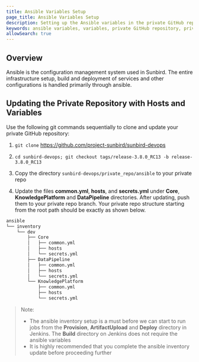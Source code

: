 ```yaml
---
title: Ansible Variables Setup
page_title: Ansible Variables Setup
description: Setting up the Ansible variables in the private GitHub repository
keywords: ansible variables, variables, private GitHub repository, private repo
allowSearch: true
---
```

## Overview

Ansible is the configuration management system used in Sunbird. The entire infrastructure setup, build and deployment of services and other configurations is handled primarily through ansible.

## Updating the Private Repository with Hosts and Variables

Use the following git commands sequentially to clone and update your private GitHub repository: 

1. `git clone` <a href="https://project-sunbird/sunbird-devops"><https://github.com/project-sunbird/sunbird-devops></a>

2. `cd sunbird-devops; git checkout tags/release-3.8.0_RC13 -b release-3.8.0_RC13`

3. Copy the directory `sunbird-devops/private_repo/ansible` to your private repo

4. Update the files **common.yml**, **hosts**, and **secrets.yml** under **Core**, **KnowledgePlatform** and **DataPipeline** directories. After updating, push them to your private repo branch. Your private repo structure starting from the root path should be exactly as shown below.
  
```bash
ansible
└── inventory
    └── dev
        ├── Core
        │   ├── common.yml
        │   ├── hosts
        │   └── secrets.yml
        ├── DataPipeline
        │   ├── common.yml
        │   ├── hosts
        │   └── secrets.yml
        └── KnowledgePlatform
            ├── common.yml
            ├── hosts
            └── secrets.yml
```

> Note:
>
>- The ansible inventory setup is a must before we can start to run jobs from the **Provision**, **ArtifactUpload** and **Deploy** directory in Jenkins. The **Build** directory on Jenkins does not require the ansible variables
>- It is highly recommended that you complete the ansible inventory update before proceeding further
